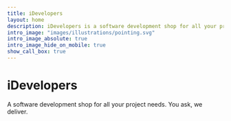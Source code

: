 ```yaml
---
title: iDevelopers
layout: home
description: iDevelopers is a software development shop for all your project needs.
intro_image: "images/illustrations/pointing.svg"
intro_image_absolute: true
intro_image_hide_on_mobile: true
show_call_box: true
---
```


# iDevelopers

A software development shop for all your project needs. You ask, we deliver.
